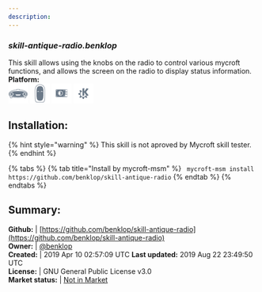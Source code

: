 ```yaml
---
description: 
---
```


### _skill-antique-radio.benklop_  
This skill allows using the knobs on the radio to control various
mycroft functions, and allows the screen on the radio to display
status information.  
**Platform:**  
 ![Mark I](../.gitbook/assets/mark-1-icon.png)  ![Mark II](../.gitbook/assets/mark-2-icon.png)  ![Picroft](../.gitbook/assets/picroft-icon.png)  ![plasmoid](../.gitbook/assets/kde.png)   
## Installation:  
{% hint style="warning" %}
This skill is not aproved by Mycroft skill tester.
{% endhint %}
    
{% tabs %}
{% tab title="Install by mycroft-msm" %}
``` mycroft-msm install https://github.com/benklop/skill-antique-radio```
{% endtab %}
  {% endtabs %}
    
## Summary:  
**Github:** | [https://github.com/benklop/skill-antique-radio](https://github.com/benklop/skill-antique-radio)  
**Owner:** | [@benklop](https://github.com/benklop)  
**Created:** | 2019 Apr 10 02:57:09 UTC  **Last updated:** 2019 Aug 22 23:49:50 UTC  
**License:** | GNU General Public License v3.0  
**Market status:** | [Not in Market](https://market.mycroft.ai/skill/)  
